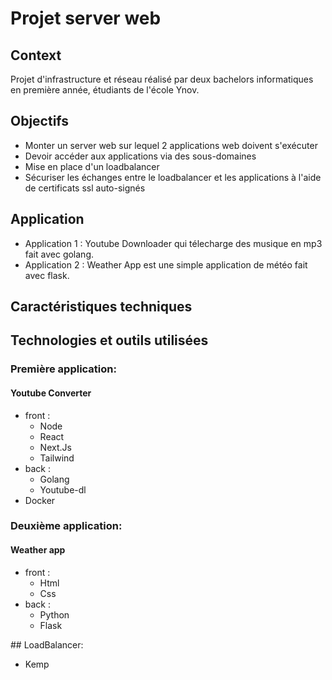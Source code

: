 # Projet server web

## Context
Projet d'infrastructure et réseau réalisé par deux bachelors informatiques en première année, étudiants de l'école Ynov.

## Objectifs
* Monter un server web sur lequel 2 applications web doivent s'exécuter
* Devoir accéder aux applications via des sous-domaines
* Mise en place d'un loadbalancer
* Sécuriser les échanges entre le loadbalancer et les applications à l'aide de certificats ssl auto-signés

## Application
* Application 1 : Youtube Downloader qui télecharge des musique en mp3 fait avec golang.
* Application 2 : Weather App est une simple application de météo fait avec flask.
## Caractéristiques techniques

## Technologies et outils utilisées
### Première application:
#### Youtube Converter
- front :
    - Node
    - React
    - Next.Js
    - Tailwind
- back :
    - Golang
    - Youtube-dl
- Docker
### Deuxième application:
#### Weather app
- front :
    - Html
    - Css
- back :
    - Python
    - Flask

## LoadBalancer:
- Kemp
    